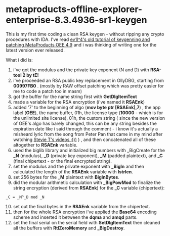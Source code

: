 # metaproducts-offline-explorer-enterprise-8.3.4936-sr1-keygen
This is my first time coding a clean RSA keygen - without ripping any crypto procedures with IDA. I've read [ev1l^4's old tutorial of keygenning and patching MetaProducts OEE 4.9](https://exelab.one/articles/%D1%81%D1%82%D0%B0%D1%82%D1%8C%D0%B8-%D0%BF%D0%BE-%D0%BA%D1%80%D0%B5%D0%BA%D0%B8%D0%BD%D0%B3%D1%83/303-art-460)
and i was thinking of writing one for the latest version ever released.

What i did is:

1. i've got the modulus and the private key exponent (N and D) with **RSA-tool 2 by tE!**
2. i've proceeded an RSA public key replacement in OllyDBG, starting from **00997FB0** . (mostly by RAW offset patching which was pretty easier for me to code a patch too in masm)
3. got the buffer for the name string first with **GetDlgItemText**
4. made a variable for the RSA encryption (i've named it **RSAEnk**)
5. added '7' to the beginning of algo (**mov byte ptr [RSAEnk],7**) , the app label (**OEE**), the name buffer, 01h, the license type (**10000** - which is for the unlimited site license), 01h, the custom string ( since the new version of OEE's algo has barely changed, this can be any string besides the expiration date like i said through the comment - i know it's actually a misheard lyric from the song from Peter Pan that came in my mind after watching [Stevie T's videos :)))](https://www.youtube.com/watch?v=QynJ0NKa1p4&t=412s) ) , and then concatenated all of these altogether to **RSAEnk** variable.
6. used the biglib library and initialized big numbers with _BigCreate for the **_N** (modulus), **_D** (private key exponent), **_M** (padded plaintext), and **_C** (final chipertext - or the final encrypted string).
7. set the modulus and the private exponent with **_BigIn** and then calculated the length of the **RSAEnk** variable with **lstrlen**.
8. set 256 bytes for the **_M** plaintext with **BigInBytes**.
9. did the modular arithmetic calculation with **_BigPowMod** to finalize the string encryption (derived from **RSAEnk**) for the **_C** variable (chipertext):
```
_C = _M^_D mod _N
```
10. set out the final bytes in the **RSAEnk** variable from the chipertext.
11. then for the whole RSA encryption i've applied the **Base64** encoding scheme and inserted it between the **dqma** and **amqd** parts.
12. set the final serial on the serial field with **SetDlgItemText** then cleaned all the buffers with **RtlZeroMemory** and **_BigDestroy**.
